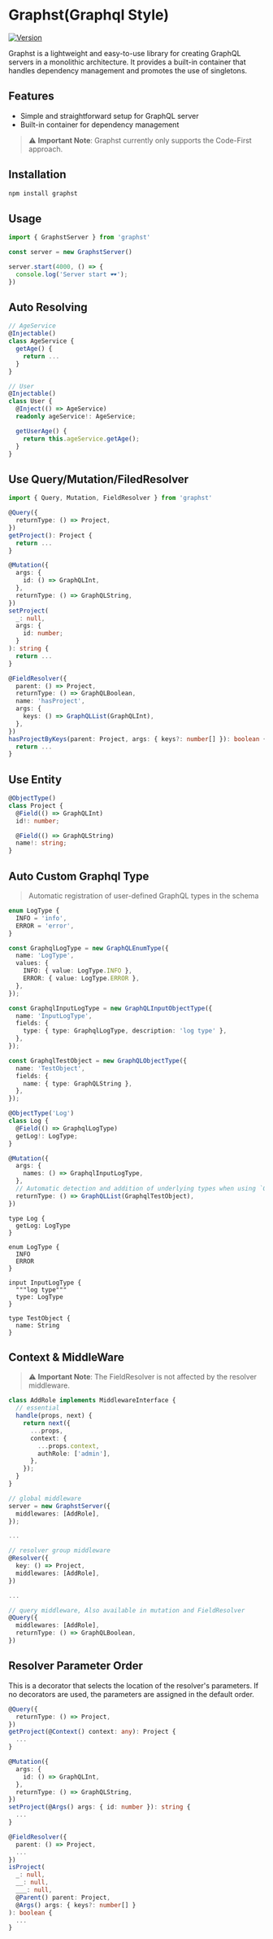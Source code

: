 # Graphst(Graphql Style)

<a href="https://www.npmjs.com/package/graphst"><img alt="Version" src="https://img.shields.io/npm/v/graphst.svg?style=flat-square" /></a>

Graphst is a lightweight and easy-to-use library for creating GraphQL servers in a monolithic architecture. It provides a built-in container that handles dependency management and promotes the use of singletons.

## Features

- Simple and straightforward setup for GraphQL server
- Built-in container for dependency management

> :warning: **Important Note**: Graphst currently only supports the Code-First approach.

## Installation

```bash
npm install graphst
```

## Usage
```javascript
import { GraphstServer } from 'graphst'

const server = new GraphstServer()

server.start(4000, () => {
  console.log('Server start 🕶️');
})
```
## Auto Resolving
```ts
// AgeService
@Injectable()
class AgeService {
  getAge() {
    return ...
  }
}

// User
@Injectable()
class User {
  @Inject(() => AgeService)
  readonly ageService!: AgeService;

  getUserAge() {
    return this.ageService.getAge();
  }
}
```

## Use Query/Mutation/FiledResolver
```ts
import { Query, Mutation, FieldResolver } from 'graphst'

@Query({
  returnType: () => Project,
})
getProject(): Project {
  return ...
}

@Mutation({
  args: {
    id: () => GraphQLInt,
  },
  returnType: () => GraphQLString,
})
setProject(
  _: null,
  args: {
    id: number;
  }
): string {
  return ...
}

@FieldResolver({
  parent: () => Project,
  returnType: () => GraphQLBoolean,
  name: 'hasProject',
  args: {
    keys: () => GraphQLList(GraphQLInt),
  },
})
hasProjectByKeys(parent: Project, args: { keys?: number[] }): boolean {
  return ...
}
```

## Use Entity
```ts
@ObjectType()
class Project {
  @Field(() => GraphQLInt)
  id!: number;

  @Field(() => GraphQLString)
  name!: string;
}
```

## Auto Custom Graphql Type
> Automatic registration of user-defined GraphQL types in the schema
```ts
enum LogType {
  INFO = 'info',
  ERROR = 'error',
}

const GraphqlLogType = new GraphQLEnumType({
  name: 'LogType',
  values: {
    INFO: { value: LogType.INFO },
    ERROR: { value: LogType.ERROR },
  },
});

const GraphqlInputLogType = new GraphQLInputObjectType({
  name: 'InputLogType',
  fields: {
    type: { type: GraphqlLogType, description: 'log type' },
  },
});

const GraphqlTestObject = new GraphQLObjectType({
  name: 'TestObject',
  fields: {
    name: { type: GraphQLString },
  },
});

@ObjectType('Log')
class Log {
  @Field(() => GraphqlLogType)
  getLog!: LogType;
}

@Mutation({
  args: {
    names: () => GraphqlInputLogType,
  },
  // Automatic detection and addition of underlying types when using `GraphqlList`
  returnType: () => GraphQLList(GraphqlTestObject),
})
```
```gql
type Log {
  getLog: LogType
}

enum LogType {
  INFO
  ERROR
}

input InputLogType {
  """log type"""
  type: LogType
}

type TestObject {
  name: String
}
```

## Context & MiddleWare
> :warning: **Important Note**: The FieldResolver is not affected by the resolver middleware.

```ts
class AddRole implements MiddlewareInterface {
  // essential
  handle(props, next) {
    return next({
      ...props,
      context: {
        ...props.context,
        authRole: ['admin'],
      },
    });
  }
}
```

```ts
// global middleware
server = new GraphstServer({
  middlewares: [AddRole],
});

...

// resolver group middleware
@Resolver({
  key: () => Project,
  middlewares: [AddRole],
})

...

// query middleware, Also available in mutation and FieldResolver
@Query({
  middlewares: [AddRole],
  returnType: () => GraphQLBoolean,
})
```

## Resolver Parameter Order
This is a decorator that selects the location of the resolver's parameters.
If no decorators are used, the parameters are assigned in the default order.

```ts
@Query({
  returnType: () => Project,
})
getProject(@Context() context: any): Project {
  ...
}

@Mutation({
  args: {
    id: () => GraphQLInt,
  },
  returnType: () => GraphQLString,
})
setProject(@Args() args: { id: number }): string {
  ...
}

@FieldResolver({
  parent: () => Project,
  ...
})
isProject(
  _: null,
  __: null,
  ___: null,
  @Parent() parent: Project,
  @Args() args: { keys?: number[] }
): boolean {
  ...
}
```
